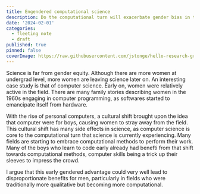 ```yaml
---
title: Engendered computational science
description: Do the computational turn will exacerbate gender bias in the traditionally more qualitative sciences?
date: '2024-02-01'
categories:
  - fleeting note
  - draft
published: true
pinned: false
coverImage: https://raw.githubusercontent.com/jstonge/hello-research-groups/main/docs/assets/HenslinCh5.webp
---
```


Science is far from gender equity. Although there are more women at undergrad level, more women are leaving science later on. An interesting case study is that of computer science. Early on, women were relatively active in the field. There are many family stories describing women in the 1960s engaging in computer programming, as softwares started to emancipate itself from hardware. 

With the rise of personal computers, a cultural shift brought upon the idea that computer were for boys, causing women to stray away from the field. This cultural shift has many side effects in science, as computer science is core to the computational turn that science is currently experiencing. Many fields are starting to embrace computational methods to perform their work. Many of the boys who learn to code early already had benefti from that shift towards computational methods, computer skills being a trick up their sleeves to impress the crowd.

I argue that this early gendered advantage could very well lead to disproportionate benefits for men, particularly in fields who were traditionally more qualitative but becoming more computational.